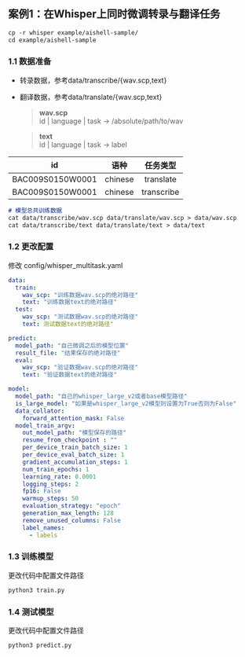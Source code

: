 ## 案例1：在Whisper上同时微调转录与翻译任务
```markdown
cp -r whisper example/aishell-sample/
cd example/aishell-sample
```
### 1.1 数据准备
 - 转录数据，参考data/transcribe/{wav.scp,text}
 - 翻译数据，参考data/translate/{wav.scp,text}
   
    > **wav.scp**  <br>
    > id | language | task -> /absolute/path/to/wav <br>
    
    > **text** <br>
    > id | language | task -> label

| id   | 语种 |     任务类型 |
| :-----: | :--: | :-------: |
| BAC009S0150W0001 |  chinese  | translate |
| BAC009S0150W0001 |  chinese  | transcribe |
```markdown
# 模型总共训练数据
cat data/transcribe/wav.scp data/translate/wav.scp > data/wav.scp
cat data/transcribe/text data/translate/text > data/text
```

### 1.2 更改配置
修改 config/whisper_multitask.yaml
```yaml
data:
  train:
    wav_scp: "训练数据wav.scp的绝对路径"
    text: "训练数据text的绝对路径"
  test:
    wav_scp: "测试数据wav.scp的绝对路径"
    text: 测试数据text的绝对路径"

predict:
  model_path: "自己微调之后的模型位置"
  result_file: "结果保存的绝对路径"
  eval: 
    wav_scp: "验证数据wav.scp的绝对路径"
    text: "验证数据text的绝对路径"

model:
  model_path: "自己的whisper_large_v2或者base模型路径"
  is_large_model: "如果是whisper_large_v2模型则设置为True否则为False"
  data_collator:
    forward_attention_mask: False
  model_train_argv:
    out_model_path: "模型保存的路径"
    resume_from_checkpoint : ""
    per_device_train_batch_size: 1
    per_device_eval_batch_size: 1
    gradient_accumulation_steps: 1
    num_train_epochs: 1
    learning_rate: 0.0001
    logging_steps: 2
    fp16: False
    warmup_steps: 50
    evaluation_strategy: "epoch"
    generation_max_length: 128
    remove_unused_columns: False
    label_names:
      - labels
```
### 1.3 训练模型
更改代码中配置文件路径
```markdown
python3 train.py
```
### 1.4 测试模型
更改代码中配置文件路径
```markdown
python3 predict.py
```
